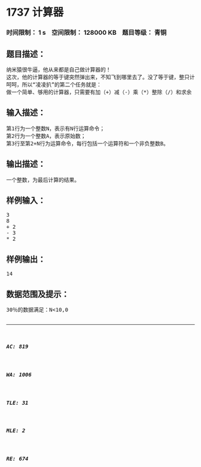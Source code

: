# 1737 计算器   
### 时间限制： 1 s&nbsp;&nbsp;&nbsp;&nbsp;空间限制： 128000 KB&nbsp;&nbsp;&nbsp;&nbsp;题目等级： 青铜  
## 题目描述：  

<pre>
纳米猿很牛逼，他从来都是自己做计算器的！
这次，他的计算器的等于键突然弹出来，不知飞到哪里去了。没了等于键，整只计算器就算废掉了嘛。
呵呵，所以“凌凌扒”的第二个任务就是：
做一个简单、够用的计算器，只需要有加（+）减（-）乘（*）整除（/）和求余（%）的运算。如果运算中出现数学错误（如除0等），输出“Error!”。
</pre>
  
  
## 输入描述：  

<pre>
第1行为一个整数N，表示有N行运算命令；
第2行为一个整数A，表示原始数；
第3行至第2+N行为运算命令，每行包括一个运算符和一个非负整数B。
</pre>
  
  
## 输出描述：  

<pre>
一个整数，为最后计算的结果。
</pre>
  
  
## 样例输入：  

<pre>
3
8
+ 2
- 3
* 2
</pre>
  
  
## 样例输出：  

<pre>
14
</pre>
  
  
## 数据范围及提示：  

<pre>
30％的数据满足：N<10,0<A<10,运算符只包括加、减,0<B<10
50％的数据满足：N<100,0<A<100,运算符只包括加、减、乘,0<B<100
80％的数据满足：N<10000,-10000<A<10000,运算符包括加、减、乘、整除、求余,-10000<B<10000
100％的数据满足：N<100000,-200000<A<200000,运算符包括加、减、乘、整除、求余,-200000<B<200000
保证运算过程中数不超过10^9
 
提示：只管mod和div，不用处理负数的情况
</pre>
  
  
***  

##### AC: 819  
##### WA: 1006  
##### TLE: 31  
##### MLE: 2  
##### RE: 674  
